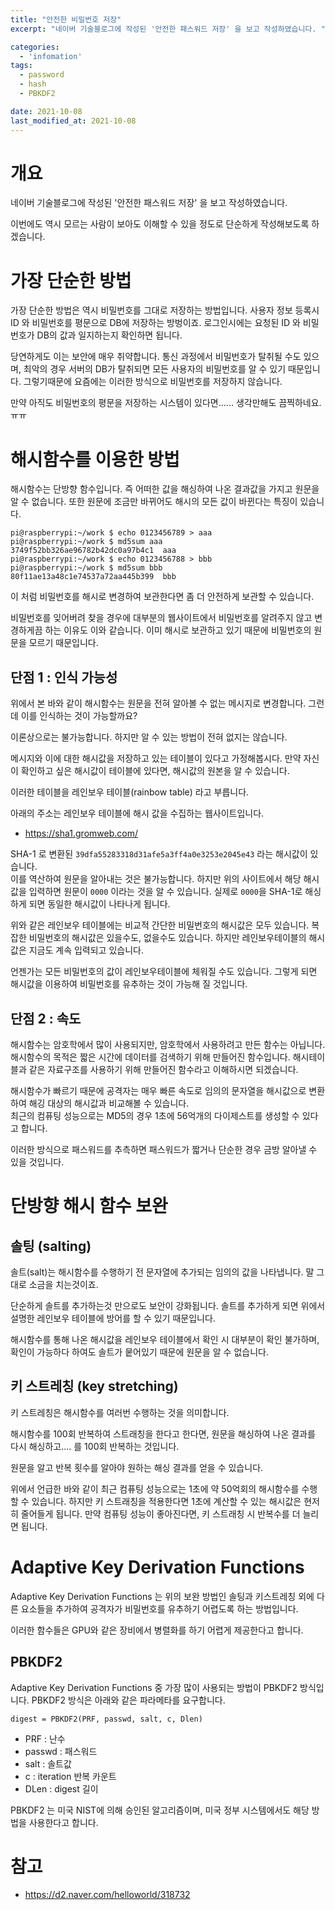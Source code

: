 ```yaml
---
title: "안전한 비밀번호 저장"
excerpt: "네이버 기술블로그에 작성된 '안전한 패스워드 저장' 을 보고 작성하였습니다. "

categories:
  - 'infomation'
tags:
  - password
  - hash
  - PBKDF2

date: 2021-10-08
last_modified_at: 2021-10-08
---
```


# 개요 

네이버 기술블로그에 작성된 '안전한 패스워드 저장' 을 보고 작성하였습니다. 

이번에도 역시 모르는 사람이 보아도 이해할 수 있을 정도로 단순하게 작성해보도록 하겠습니다. 

# 가장 단순한 방법

가장 단순한 방법은 역시 비밀번호를 그대로 저장하는 방법입니다. 
사용자 정보 등록시 ID 와 비밀번호를 평문으로 DB에 저장하는 방벙이죠. 
로그인시에는 요청된 ID 와 비밀번호가 DB의 값과 일지하는지 확인하면 됩니다. 

당연하게도 이는 보안에 매우 취약합니다. 
통신 과정에서 비밀번호가 탈취될 수도 있으며, 최악의 경우 서버의 DB가 탈취되면 모든 사용자의 비밀번호를 알 수 있기 때문입니다. 
그렇기때문에 요즘에는 이러한 방식으로 비밀번호를 저장하지 않습니다.

만약 아직도 비밀번호의 평문을 저장하는 시스템이 있다면......  생각만해도 끔찍하네요. ㅠㅠ

# 해시함수를 이용한 방법 

해시함수는 단방향 함수입니다. 즉 어떠한 값을 해싱하여 나온 결과값을 가지고 원문을 알 수 없습니다. 
또한 원문에 조금만 바뀌어도 해시의 모든 값이 바뀐다는 특징이 있습니다. 

```
pi@raspberrypi:~/work $ echo 0123456789 > aaa
pi@raspberrypi:~/work $ md5sum aaa
3749f52bb326ae96782b42dc0a97b4c1  aaa
pi@raspberrypi:~/work $ echo 0123456788 > bbb
pi@raspberrypi:~/work $ md5sum bbb
80f11ae13a48c1e74537a72aa445b399  bbb
```

이 처럼 비밀번호를 해시로 변경하여 보관한다면 좀 더 안전하게 보관할 수 있습니다. 

비밀번호를 잊어버려 찾을 경우에 대부분의 웹사이트에서 비밀번호를 알려주지 않고 변경하게끔 하는 이유도 이와 같습니다.
이미 해시로 보관하고 있기 때문에 비밀번호의 원문을 모르기 때문입니다. 

## 단점 1 : 인식 가능성 

위에서 본 바와 같이 해시함수는 원문을 전혀 알아볼 수 없는 메시지로 변경합니다. 
그런데 이를 인식하는 것이 가능할까요?

이론상으로는 불가능합니다. 하지만 알 수 있는 방법이 전혀 없지는 않습니다. 

메시지와 이에 대한 해시값을 저장하고 있는 테이블이 있다고 가정해봅시다. 
만약 자신이 확인하고 싶은 해시값이 테이블에 있다면, 해시값의 원본을 알 수 있습니다. 

이러한 테이블을 레인보우 테이블(rainbow table) 라고 부릅니다. 

아래의 주소는 레인보우 테이블에 해시 값을 수집하는 웹사이트입니다. 

* https://sha1.gromweb.com/

SHA-1 로 변환된 `39dfa55283318d31afe5a3ff4a0e3253e2045e43` 라는 해시값이 있습니다.  
이를 역산하여 원문을 알아내는 것은 불가능합니다. 
하지만 위의 사이트에서 해당 해시값을 입력하면 원문이 `0000` 이라는 것을 알 수 있습니다. 
실제로 `0000`을 SHA-1로 해싱하게 되면 동일한 해시값이 나타나게 됩니다. 

위와 같은 레인보우 테이블에는 비교적 간단한 비밀번호의 해시값은 모두 있습니다. 
복잡한 비밀번호의 해시값은 있을수도, 없을수도 있습니다. 
하지만 레인보우테이블의 해시값은 지금도 계속 입력되고 있습니다.

언젠가는 모든 비밀번호의 값이 레인보우테이블에 체워질 수도 있습니다. 
그렇게 되면 해시값을 이용하여 비밀번호를 유추하는 것이 가능해 질 것입니다. 

## 단점 2 : 속도

해시함수는 암호학에서 많이 사용되지만, 암호학에서 사용하려고 만든 함수는 아닙니다. 
해시함수의 목적은 짧은 시간에 데이터를 검색하기 위해 만들어진 함수입니다. 
해시테이블과 같은 자료구조를 사용하기 위해 만들어진 함수라고 이해하시면 되겠습니다. 

해시함수가 빠르기 때문에 공격자는 매우 빠른 속도로 임의의 문자열을 해시값으로 변환하여 해깅 대상의 해시값과 비교해볼 수 있습니다.  
최근의 컴퓨팅 성능으로는 MD5의 경우 1초에 56억개의 다이제스트를 생성할 수 있다고 합니다. 

이러한 방식으로 패스워드를 추측하면 패스워드가 짧거나 단순한 경우 금방 알아낼 수 있을 것입니다. 
 
# 단방향 해시 함수 보완

## 솔팅 (salting)

솔트(salt)는 해시함수를 수행하기 전 문자열에 추가되는 임의의 값을 나타냅니다. 
말 그대로 소금을 치는것이죠. 

단순하게 솔트를 추가하는것 만으로도 보안이 강화됩니다. 
솔트를 추가하게 되면 위에서 설명한 레인보우 테이블에 방어를 할 수 있기 때문입니다. 

해시함수를 통해 나온 해시값을 레인보우 테이블에서 확인 시 대부분이 확인 불가하며, 확인이 가능하다 하여도 솔트가 뭍어있기 때문에 원문을 알 수 없습니다. 

## 키 스트레칭 (key stretching)

키 스트레칭은 해시함수를 여러번 수행하는 것을 의미합니다. 

해시함수를 100회 반복하여 스트래칭을 한다고 한다면, 원문을 해싱하여 나온 결과를 다시 해싱하고.... 를 100회 반복하는 것입니다. 

원문을 알고 반복 횟수를 알아야 원하는 해싱 결과를 얻을 수 있습니다. 

위에서 언급한 바와 같이 최근 컴퓨팅 성능으로는 1초에 약 50억회의 해시함수를 수행할 수 있습니다. 
하지만 키 스트래칭을 적용한다면 1초에 계산할 수 있는 해시값은 현저히 줄어들게 됩니다. 
만약 컴퓨팅 성능이 좋아진다면, 키 스트래칭 시 반복수를 더 늘리면 됩니다. 


# Adaptive Key Derivation Functions

Adaptive Key Derivation Functions 는 위의 보완 방법인 솔팅과 키스트레칭 외에 다른 요소들을 추가하여 공격자가 비밀번호를 유추하기 어렵도록 하는 방법입니다. 

이러한 함수들은 GPU와 같은 장비에서 병렬화를 하기 어렵게 제공한다고 합니다. 

## PBKDF2

Adaptive Key Derivation Functions 중 가장 많이 사용되는 방법이 PBKDF2 방식입니다. 
PBKDF2 방식은 아래와 같은 파라메타를 요구합니다. 

```
digest = PBKDF2(PRF, passwd, salt, c, Dlen)
```

* PRF : 난수
* passwd : 패스워드 
* salt : 솔트값
* c : iteration 반복 카운트 
* DLen : digest 길이 

PBKDF2 는 미국 NIST에 의해 승인된 알고리즘이며, 미국 정부 시스템에서도 해당 방법을 사용한다고 합니다. 



# 참고 

* https://d2.naver.com/helloworld/318732
